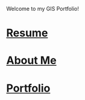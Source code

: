 
Welcome to my GIS Portfolio!
# [Resume](CV.md)
# [About Me](about-me.md)
# [Portfolio](portfoliotoc.md)
